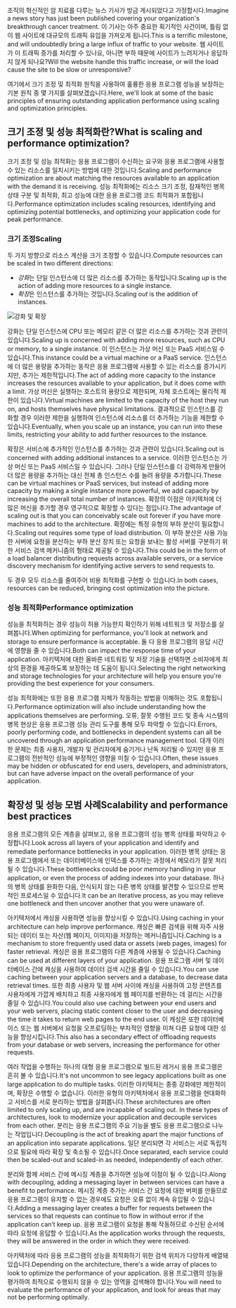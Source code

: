 <span data-ttu-id="2f9de-101">조직의 혁신적인 암 치료를 다루는 뉴스 기사가 방금 게시되었다고 가정합시다.</span><span class="sxs-lookup"><span data-stu-id="2f9de-101">Imagine a news story has just been published covering your organization's breakthrough cancer treatment.</span></span> <span data-ttu-id="2f9de-102">이 기사는 아주 중요한 획기적인 사건이며, 틀림 없이 웹 사이트에 대규모의 트래픽 유입을 가져오게 됩니다.</span><span class="sxs-lookup"><span data-stu-id="2f9de-102">This is a terrific milestone, and will undoubtedly bring a large influx of traffic to your website.</span></span> <span data-ttu-id="2f9de-103">웹 사이트가 이 트래픽 증가를 처리할 수 있나요, 아니면 부하 때문에 사이트가 느려지거나 응답하지 않게 되나요?</span><span class="sxs-lookup"><span data-stu-id="2f9de-103">Will the website handle this traffic increase, or will the load cause the site to be slow or unresponsive?</span></span>

<span data-ttu-id="2f9de-104">여기에서 크기 조정 및 최적화 원칙을 사용하여 훌륭한 응용 프로그램 성능을 보장하는 기본 원칙 중 몇 가지를 살펴보겠습니다.</span><span class="sxs-lookup"><span data-stu-id="2f9de-104">Here, we'll look at some of the basic principles of ensuring outstanding application performance using scaling and optimization principles.</span></span>

## <a name="what-is-scaling-and-performance-optimization"></a><span data-ttu-id="2f9de-105">크기 조정 및 성능 최적화란?</span><span class="sxs-lookup"><span data-stu-id="2f9de-105">What is scaling and performance optimization?</span></span>

<span data-ttu-id="2f9de-106">크기 조정 및 성능 최적화는 응용 프로그램이 수신하는 요구와 응용 프로그램에 사용할 수 있는 리소스를 일치시키는 방법에 대한 것입니다.</span><span class="sxs-lookup"><span data-stu-id="2f9de-106">Scaling and performance optimization are about matching the resources available to an application with the demand it is receiving.</span></span> <span data-ttu-id="2f9de-107">성능 최적화에는 리소스 크기 조정, 잠재적인 병목 상태 구분 및 최적화, 최고 성능에 대한 응용 프로그램 코드 최적화가 포합됩니다.</span><span class="sxs-lookup"><span data-stu-id="2f9de-107">Performance optimization includes scaling resources, identifying and optimizing potential bottlenecks, and optimizing your application code for peak performance.</span></span>

### <a name="scaling"></a><span data-ttu-id="2f9de-108">크기 조정</span><span class="sxs-lookup"><span data-stu-id="2f9de-108">Scaling</span></span>

<span data-ttu-id="2f9de-109">두 가지 방향으로 리소스 계산을 크기 조정할 수 있습니다.</span><span class="sxs-lookup"><span data-stu-id="2f9de-109">Compute resources can be scaled in two different directions:</span></span>

* <span data-ttu-id="2f9de-110">*강화*는 단일 인스턴스에 더 많은 리소스를 추가하는 동작입니다.</span><span class="sxs-lookup"><span data-stu-id="2f9de-110">Scaling *up* is the action of adding more resources to a single instance.</span></span>
* <span data-ttu-id="2f9de-111">*확장*은 인스턴스를 추가하는 것입니다.</span><span class="sxs-lookup"><span data-stu-id="2f9de-111">Scaling *out* is the addition of instances.</span></span>

![강화 및 확장](../media-draft/scale-up-scale-out.png)

<span data-ttu-id="2f9de-113">강화는 단일 인스턴스에 CPU 또는 메모리 같은 더 많은 리소스를 추가하는 것과 관련이 있습니다.</span><span class="sxs-lookup"><span data-stu-id="2f9de-113">Scaling up is concerned with adding more resources, such as CPU or memory, to a single instance.</span></span> <span data-ttu-id="2f9de-114">이 인스턴스는 가상 머신 또는 PaaS 서비스일 수 있습니다.</span><span class="sxs-lookup"><span data-stu-id="2f9de-114">This instance could be a virtual machine or a PaaS service.</span></span> <span data-ttu-id="2f9de-115">인스턴스에 더 많은 용량을 추가하는 동작은 응용 프로그램에 사용할 수 있는 리소스를 증가시키지만, 추가는 제한적입니다.</span><span class="sxs-lookup"><span data-stu-id="2f9de-115">The act of adding more capacity to the instance increases the resources available to your application, but it does come with a limit.</span></span> <span data-ttu-id="2f9de-116">가상 머신은 실행하는 호스트의 용량으로 제한되며, 자체 호스트에는 물리적 제한이 있습니다.</span><span class="sxs-lookup"><span data-stu-id="2f9de-116">Virtual machines are limited to the capacity of the host they run on, and hosts themselves have physical limitations.</span></span> <span data-ttu-id="2f9de-117">결과적으로 인스턴스를 강화할 경우 이러한 제한을 실행하여 인스턴스에 리소스를 더 추가하는 기능을 제한할 수 있습니다.</span><span class="sxs-lookup"><span data-stu-id="2f9de-117">Eventually, when you scale up an instance, you can run into these limits, restricting your ability to add further resources to the instance.</span></span>

<span data-ttu-id="2f9de-118">확장은 서비스에 추가적인 인스턴스를 추가하는 것과 관련이 있습니다.</span><span class="sxs-lookup"><span data-stu-id="2f9de-118">Scaling out is concerned with adding additional instances to a service.</span></span> <span data-ttu-id="2f9de-119">이러한 인스턴스는 가상 머신 또는 PaaS 서비스일 수 있습니다. 그러나 단일 인스턴스를 더 강력하게 만들어 더 많은 용량을 추가하는 대신 전체 총 인스턴스 수를 늘려 용량을 추가합니다.</span><span class="sxs-lookup"><span data-stu-id="2f9de-119">These can be virtual machines or PaaS services, but instead of adding more capacity by making a single instance more powerful, we add capacity by increasing the overall total number of instances.</span></span> <span data-ttu-id="2f9de-120">확장의 이점은 아키텍처에 더 많은 머신을 추가할 경우 영구적으로 확장할 수 있다는 점입니다.</span><span class="sxs-lookup"><span data-stu-id="2f9de-120">The advantage of scaling out is that you can conceivably scale out forever if you have more machines to add to the architecture.</span></span> <span data-ttu-id="2f9de-121">확장에는 특정 유형의 부하 분산이 필요합니다.</span><span class="sxs-lookup"><span data-stu-id="2f9de-121">Scaling out requires some type of load distribution.</span></span> <span data-ttu-id="2f9de-122">이 부하 분산은 사용 가능한 서버에 요청을 분산하는 부하 분산 장치 또는 요청을 보내는 활성 서버를 구분하기 위한 서비스 검색 메커니즘의 형태로 제공될 수 있습니다.</span><span class="sxs-lookup"><span data-stu-id="2f9de-122">This could be in the form of a load balancer distributing requests across available servers, or a service discovery mechanism for identifying active servers to send requests to.</span></span>

<span data-ttu-id="2f9de-123">두 경우 모두 리소스를 줄여주어 비용 최적화를 구현할 수 있습니다.</span><span class="sxs-lookup"><span data-stu-id="2f9de-123">In both cases, resources can be reduced, bringing cost optimization into the picture.</span></span>

### <a name="performance-optimization"></a><span data-ttu-id="2f9de-124">성능 최적화</span><span class="sxs-lookup"><span data-stu-id="2f9de-124">Performance optimization</span></span>

<span data-ttu-id="2f9de-125">성능을 최적화하는 경우 성능이 허용 가능한지 확인하기 위해 네트워크 및 저장소를 살펴봅니다.</span><span class="sxs-lookup"><span data-stu-id="2f9de-125">When optimizing for performance, you'll look at network and storage to ensure performance is acceptable.</span></span> <span data-ttu-id="2f9de-126">둘 다 응용 프로그램의 응답 시간에 영향을 줄 수 있습니다.</span><span class="sxs-lookup"><span data-stu-id="2f9de-126">Both can impact the response time of your application.</span></span> <span data-ttu-id="2f9de-127">아키텍처에 대한 올바른 네트워킹 및 저장 기술을 선택하면 소비자에게 최상의 환경을 제공하도록 보장하는 데 도움이 됩니다.</span><span class="sxs-lookup"><span data-stu-id="2f9de-127">Selecting the right networking and storage technologies for your architecture will help you ensure you're providing the best experience for your consumers.</span></span>

<span data-ttu-id="2f9de-128">성능 최적화에는 또한 응용 프로그램 자체가 작동하는 방법을 이해하는 것도 포함됩니다.</span><span class="sxs-lookup"><span data-stu-id="2f9de-128">Performance optimization will also include understanding how the applications themselves are performing.</span></span> <span data-ttu-id="2f9de-129">오류, 잘못 수행된 코드 및 종속 시스템의 병목 현상은 응용 프로그램 성능 관리 도구를 통해 모두 파악할 수 있습니다.</span><span class="sxs-lookup"><span data-stu-id="2f9de-129">Errors, poorly performing code, and bottlenecks in dependent systems can all be uncovered through an application performance management tool.</span></span> <span data-ttu-id="2f9de-130">대개 이러한 문제는 최종 사용자, 개발자 및 관리자에게 숨기거나 난독 처리될 수 있지만 응용 프로그램의 전반적인 성능에 부정적인 영향을 미칠 수 있습니다.</span><span class="sxs-lookup"><span data-stu-id="2f9de-130">Often, these issues may be hidden or obfuscated for end users, developers, and administrators, but can have adverse impact on the overall performance of your application.</span></span>

## <a name="scalability-and-performance-best-practices"></a><span data-ttu-id="2f9de-131">확장성 및 성능 모범 사례</span><span class="sxs-lookup"><span data-stu-id="2f9de-131">Scalability and performance best practices</span></span>

<span data-ttu-id="2f9de-132">응용 프로그램의 모든 계층을 살펴보고, 응용 프로그램의 성능 병목 상태를 파악하고 수정합니다.</span><span class="sxs-lookup"><span data-stu-id="2f9de-132">Look across all layers of your application and identify and remediate performance bottlenecks in your application.</span></span> <span data-ttu-id="2f9de-133">이러한 병목 상태는 응용 프로그램에서 또는 데이터베이스에 인덱스를 추가하는 과정에서 메모리가 잘못 처리될 수 있습니다.</span><span class="sxs-lookup"><span data-stu-id="2f9de-133">These bottlenecks could be poor memory handling in your application, or even the process of adding indexes into your database.</span></span> <span data-ttu-id="2f9de-134">하나의 병목 상태를 완화한 다음, 인식되지 않는 다른 병목 상태를 발견할 수 있으므로 반복적인 프로세스일 수 있습니다.</span><span class="sxs-lookup"><span data-stu-id="2f9de-134">It can be an iterative process, as you may relieve one bottleneck and then uncover another that you were unaware of.</span></span>

<span data-ttu-id="2f9de-135">아키텍처에서 캐싱을 사용하면 성능을 향상시킬 수 있습니다.</span><span class="sxs-lookup"><span data-stu-id="2f9de-135">Using caching in your architecture can help improve performance.</span></span> <span data-ttu-id="2f9de-136">캐싱은 빠른 검색을 위해 자주 사용되는 데이터 또는 자산(웹 페이지, 이미지)을 저장하는 메커니즘입니다.</span><span class="sxs-lookup"><span data-stu-id="2f9de-136">Caching is a mechanism to store frequently used data or assets (web pages, images) for faster retrieval.</span></span> <span data-ttu-id="2f9de-137">캐싱은 응용 프로그램의 다른 계층에 사용될 수 있습니다.</span><span class="sxs-lookup"><span data-stu-id="2f9de-137">Caching can be used at different layers of your application.</span></span> <span data-ttu-id="2f9de-138">응용 프로그램 서버 및 데이터베이스 간에 캐싱을 사용하여 데이터 검색 시간을 줄일 수 있습니다.</span><span class="sxs-lookup"><span data-stu-id="2f9de-138">You can use caching between your application servers and a database, to decrease data retrieval times.</span></span> <span data-ttu-id="2f9de-139">또한 최종 사용자 및 웹 서버 사이에 캐싱을 사용하여 고정 콘텐츠를 사용자에게 가깝게 배치하고 최종 사용자에게 웹 페이지를 반환하는 데 걸리는 시간을 줄일 수 있습니다.</span><span class="sxs-lookup"><span data-stu-id="2f9de-139">You could also use caching between your end users and your web servers, placing static content closer to the user and decreasing the time it takes to return web pages to the end user.</span></span> <span data-ttu-id="2f9de-140">이 캐싱은 또한 데이터베이스 또는 웹 서버에서 요청을 오프로딩하는 부차적인 영향을 미쳐 다른 요청에 대한 성능을 향상시킵니다.</span><span class="sxs-lookup"><span data-stu-id="2f9de-140">This also has a secondary effect of offloading requests from your database or web servers, increasing the performance for other requests.</span></span>

<span data-ttu-id="2f9de-141">여러 작업을 수행하는 하나의 대형 응용 프로그램으로 빌드된 레거시 응용 프로그램은 흔히 볼 수 있습니다.</span><span class="sxs-lookup"><span data-stu-id="2f9de-141">It's not uncommon to see legacy applications built as one large application to do multiple tasks.</span></span> <span data-ttu-id="2f9de-142">이러한 아키텍처는 종종 강화에만 제한적이며, 확장은 수행할 수 없습니다. 이러한 유형의 아키텍처에서 응용 프로그램을 현대화하고 서비스를 서로 분리하는 방법을 살펴봅니다.</span><span class="sxs-lookup"><span data-stu-id="2f9de-142">These architectures are often limited to only scaling up, and are incapable of scaling out. In these types of architectures, look to modernize your application and decouple services from each other.</span></span> <span data-ttu-id="2f9de-143">분리는 응용 프로그램의 주요 기능을 별도 응용 프로그램으로 나누는 작업입니다.</span><span class="sxs-lookup"><span data-stu-id="2f9de-143">Decoupling is the act of breaking apart the major functions of an application into separate applications.</span></span> <span data-ttu-id="2f9de-144">일단 분리되면 각 서비스는 서로 독립적으로 필요에 따라 확장 및 축소될 수 있습니다.</span><span class="sxs-lookup"><span data-stu-id="2f9de-144">Once separated, each service could then be scaled-out and scaled-in as needed, independently of each other.</span></span>

<span data-ttu-id="2f9de-145">분리와 함께 서비스 간에 메시징 계층을 추가하면 성능에 이점이 될 수 있습니다.</span><span class="sxs-lookup"><span data-stu-id="2f9de-145">Along with decoupling, adding a messaging layer in between services can have a benefit to performance.</span></span> <span data-ttu-id="2f9de-146">메시징 계층 추가는 서비스 간 요청에 대한 버퍼를 만들므로 응용 프로그램이 유지할 수 없는 경우에도 요청은 오류 없이 계속 유입될 수 있습니다.</span><span class="sxs-lookup"><span data-stu-id="2f9de-146">Adding a messaging layer creates a buffer for requests between the services so that requests can continue to flow in without error if the application can’t keep up.</span></span> <span data-ttu-id="2f9de-147">응용 프로그램이 요청을 통해 작동하므로 수신된 순서에 따라 요청에 응답할 수 있습니다.</span><span class="sxs-lookup"><span data-stu-id="2f9de-147">As the application works through the requests, they will be answered in the order in which they were received.</span></span>

<span data-ttu-id="2f9de-148">아키텍처에 따라 응용 프로그램의 성능을 최적화하기 위한 검색 위치가 다양하게 배열돼 있습니다.</span><span class="sxs-lookup"><span data-stu-id="2f9de-148">Depending on the architecture, there's a wide array of places to look to optimize the performance of your application.</span></span> <span data-ttu-id="2f9de-149">응용 프로그램의 성능을 평가하여 최적으로 수행되지 않을 수 있는 영역을 검색해야 합니다.</span><span class="sxs-lookup"><span data-stu-id="2f9de-149">You will need to evaluate the performance of your application, and look for areas that may not be performing optimally.</span></span>
